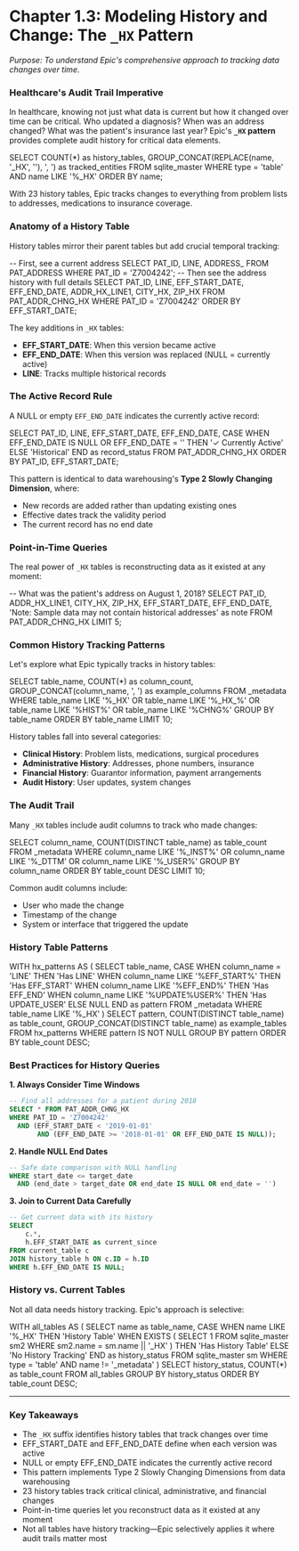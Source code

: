# Chapter 1.3: Modeling History and Change: The `_HX` Pattern

*Purpose: To understand Epic's comprehensive approach to tracking data changes over time.*

### Healthcare's Audit Trail Imperative

In healthcare, knowing not just what data is current but how it changed over time can be critical. Who updated a diagnosis? When was an address changed? What was the patient's insurance last year? Epic's **`_HX` pattern** provides complete audit history for critical data elements.

<example-query description="Discover the scope of history tracking">
SELECT 
    COUNT(*) as history_tables,
    GROUP_CONCAT(REPLACE(name, '_HX', ''), ', ') as tracked_entities
FROM sqlite_master 
WHERE type = 'table' 
  AND name LIKE '%_HX'
ORDER BY name;
</example-query>

With 23 history tables, Epic tracks changes to everything from problem lists to addresses, medications to insurance coverage.

### Anatomy of a History Table

History tables mirror their parent tables but add crucial temporal tracking:

<example-query description="Compare a regular table to its history counterpart">
-- First, see a current address
SELECT 
    PAT_ID,
    LINE,
    ADDRESS_
FROM PAT_ADDRESS
WHERE PAT_ID = 'Z7004242';
</example-query>

<example-query description="See the address change history">
-- Then see the address history with full details
SELECT 
    PAT_ID,
    LINE,
    EFF_START_DATE,
    EFF_END_DATE,
    ADDR_HX_LINE1,
    CITY_HX,
    ZIP_HX
FROM PAT_ADDR_CHNG_HX
WHERE PAT_ID = 'Z7004242'
ORDER BY EFF_START_DATE;
</example-query>

The key additions in `_HX` tables:
- **EFF_START_DATE**: When this version became active
- **EFF_END_DATE**: When this version was replaced (NULL = currently active)
- **LINE**: Tracks multiple historical records

### The Active Record Rule

A NULL or empty `EFF_END_DATE` indicates the currently active record:

<example-query description="Understand the active record pattern">
SELECT 
    PAT_ID,
    LINE,
    EFF_START_DATE,
    EFF_END_DATE,
    CASE 
        WHEN EFF_END_DATE IS NULL OR EFF_END_DATE = '' 
        THEN '✓ Currently Active'
        ELSE 'Historical'
    END as record_status
FROM PAT_ADDR_CHNG_HX
ORDER BY PAT_ID, EFF_START_DATE;
</example-query>

This pattern is identical to data warehousing's **Type 2 Slowly Changing Dimension**, where:
- New records are added rather than updating existing ones
- Effective dates track the validity period
- The current record has no end date

### Point-in-Time Queries

The real power of `_HX` tables is reconstructing data as it existed at any moment:

<example-query description="Find a patient's address on a specific date">
-- What was the patient's address on August 1, 2018?
SELECT 
    PAT_ID,
    ADDR_HX_LINE1,
    CITY_HX,
    ZIP_HX,
    EFF_START_DATE,
    EFF_END_DATE,
    'Note: Sample data may not contain historical addresses' as note
FROM PAT_ADDR_CHNG_HX
LIMIT 5;
</example-query>

### Common History Tracking Patterns

Let's explore what Epic typically tracks in history tables:

<example-query description="Examine different types of historical data">
SELECT 
    table_name,
    COUNT(*) as column_count,
    GROUP_CONCAT(column_name, ', ') as example_columns
FROM _metadata
WHERE table_name LIKE '%_HX'
   OR table_name LIKE '%_HX_%'
   OR table_name LIKE '%HIST%'
   OR table_name LIKE '%CHNG%'
GROUP BY table_name
ORDER BY table_name
LIMIT 10;
</example-query>

History tables fall into several categories:
- **Clinical History**: Problem lists, medications, surgical procedures
- **Administrative History**: Addresses, phone numbers, insurance
- **Financial History**: Guarantor information, payment arrangements
- **Audit History**: User updates, system changes

### The Audit Trail

Many `_HX` tables include audit columns to track who made changes:

<example-query description="Identify audit tracking columns">
SELECT 
    column_name,
    COUNT(DISTINCT table_name) as table_count
FROM _metadata
WHERE column_name LIKE '%_INST%'
   OR column_name LIKE '%_DTTM'
   OR column_name LIKE '%_USER%'
GROUP BY column_name
ORDER BY table_count DESC
LIMIT 10;
</example-query>

Common audit columns include:
- User who made the change
- Timestamp of the change
- System or interface that triggered the update

### History Table Patterns

<example-query description="Analyze history table structures">
WITH hx_patterns AS (
    SELECT 
        table_name,
        CASE 
            WHEN column_name = 'LINE' THEN 'Has LINE'
            WHEN column_name LIKE '%EFF_START%' THEN 'Has EFF_START'
            WHEN column_name LIKE '%EFF_END%' THEN 'Has EFF_END'
            WHEN column_name LIKE '%UPDATE%USER%' THEN 'Has UPDATE_USER'
            ELSE NULL
        END as pattern
    FROM _metadata
    WHERE table_name LIKE '%_HX'
)
SELECT 
    pattern,
    COUNT(DISTINCT table_name) as table_count,
    GROUP_CONCAT(DISTINCT table_name) as example_tables
FROM hx_patterns
WHERE pattern IS NOT NULL
GROUP BY pattern
ORDER BY table_count DESC;
</example-query>

### Best Practices for History Queries

**1. Always Consider Time Windows**
```sql
-- Find all addresses for a patient during 2018
SELECT * FROM PAT_ADDR_CHNG_HX
WHERE PAT_ID = 'Z7004242'
  AND (EFF_START_DATE < '2019-01-01' 
       AND (EFF_END_DATE >= '2018-01-01' OR EFF_END_DATE IS NULL));
```

**2. Handle NULL End Dates**
```sql
-- Safe date comparison with NULL handling
WHERE start_date <= target_date
  AND (end_date > target_date OR end_date IS NULL OR end_date = '')
```

**3. Join to Current Data Carefully**
```sql
-- Get current data with its history
SELECT 
    c.*, 
    h.EFF_START_DATE as current_since
FROM current_table c
JOIN history_table h ON c.ID = h.ID
WHERE h.EFF_END_DATE IS NULL;
```

### History vs. Current Tables

Not all data needs history tracking. Epic's approach is selective:

<example-query description="Compare tables with and without history tracking">
WITH all_tables AS (
    SELECT 
        name as table_name,
        CASE 
            WHEN name LIKE '%_HX' THEN 'History Table'
            WHEN EXISTS (
                SELECT 1 FROM sqlite_master sm2
                WHERE sm2.name = sm.name || '_HX'
            ) THEN 'Has History Table'
            ELSE 'No History Tracking'
        END as history_status
    FROM sqlite_master sm
    WHERE type = 'table' AND name != '_metadata'
)
SELECT 
    history_status,
    COUNT(*) as table_count
FROM all_tables
GROUP BY history_status
ORDER BY table_count DESC;
</example-query>

---

### Key Takeaways

- The `_HX` suffix identifies history tables that track changes over time
- EFF_START_DATE and EFF_END_DATE define when each version was active
- NULL or empty EFF_END_DATE indicates the currently active record
- This pattern implements Type 2 Slowly Changing Dimensions from data warehousing
- 23 history tables track critical clinical, administrative, and financial changes
- Point-in-time queries let you reconstruct data as it existed at any moment
- Not all tables have history tracking—Epic selectively applies it where audit trails matter most